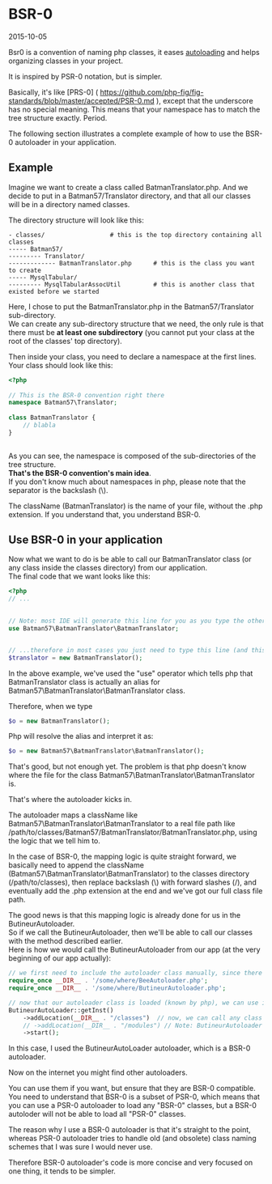 BSR-0
=============
2015-10-05



Bsr0 is a convention of naming php classes, it eases [autoloading]( http://php.net/manual/en/language.oop5.autoload.php ) and 
helps organizing classes in your project.



It is inspired by PSR-0 notation, but is simpler.



Basically, it's like [PRS-0] ( https://github.com/php-fig/fig-standards/blob/master/accepted/PSR-0.md ), 
except that the underscore has no special meaning.
This means that your namespace has to match the tree structure exactly. Period.


The following section illustrates a complete example of how to use the BSR-0 autoloader in your application.



Example
-------------

Imagine we want to create a class called BatmanTranslator.php.
And we decide to put in a Batman57/Translator directory,
and that all our classes will be in a directory named classes.



The directory structure will look like this:

    - classes/                  # this is the top directory containing all classes
    ----- Batman57/
    --------- Translator/
    ------------- BatmanTranslator.php      # this is the class you want to create
    ----- MysqlTabular/
    --------- MysqlTabularAssocUtil         # this is another class that existed before we started


Here, I chose to put the BatmanTranslator.php in the Batman57/Translator sub-directory.<br>
We can create any sub-directory structure that we need, the only rule is that there must be 
**at least one subdirectory**  (you cannot put your class at the root of the classes' top directory).


Then inside your class, you need to declare a namespace at the first lines.
Your class should look like this:
 

```php 
<?php
 
// This is the BSR-0 convention right there
namespace Batman57\Translator; 
 
class BatmanTranslator {
    // blabla
} 
    
```
 
 
As you can see, the namespace is composed of the sub-directories of the tree structure.<br>
**That's the BSR-0 convention's main idea**.<br>
If you don't know much about namespaces in php, please note that the separator is the backslash (\\).

The className (BatmanTranslator) is the name of your file, without the .php extension.
If you understand that, you understand BSR-0.
  
  

Use BSR-0 in your application
----------

Now what we want to do is be able to call our BatmanTranslator class (or any class inside the classes directory) from our application.<br> 
The final code that we want looks like this:
 
```php 
<?php 
// ... 
 

// Note: most IDE will generate this line for you as you type the other line below...
use Batman57\BatmanTranslator\BatmanTranslator;


// ...therefore in most cases you just need to type this line (and this IDE mechanism is a huge time saver by the way)
$translator = new BatmanTranslator();
```
 
 
 
In the above example, we've used the "use" operator which tells php that BatmanTranslator class is actually 
an alias for Batman57\BatmanTranslator\BatmanTranslator class.

Therefore, when we type 

```php
$o = new BatmanTranslator();
```

Php will resolve the alias and interpret it as:


```php
$o = new Batman57\BatmanTranslator\BatmanTranslator();
```


That's good, but not enough yet.
The problem is that php doesn't know where the file for the class Batman57\BatmanTranslator\BatmanTranslator is.<br>

That's where the autoloader kicks in.

The autoloader maps a className like Batman57\BatmanTranslator\BatmanTranslator to a real 
file path like /path/to/classes/Batman57/BatmanTranslator/BatmanTranslator.php, 
using the logic that we tell him to.

In the case of BSR-0, the mapping logic is quite straight forward, we basically need to append 
the className (Batman57\BatmanTranslator\BatmanTranslator)
to the classes directory (/path/to/classes), 
then replace backslash (\\) with forward slashes (/), and eventually add the .php extension at the end
and we've got our full class file path.

The good news is that this mapping logic is already done for us in the ButineurAutoloader.<br>
So if we call the ButineurAutoloader, then we'll be able to call our classes with the method described earlier.<br>
Here is how we would call the ButineurAutoloader from our app (at the very beginning of our app actually):



```php
// we first need to include the autoloader class manually, since there is no autoloader class loaded yet
require_once __DIR__ . '/some/where/BeeAutoloader.php';
require_once __DIR__ . '/some/where/ButineurAutoloader.php';

// now that our autoloader class is loaded (known by php), we can use it to automatically import all other classes
ButineurAutoLoader::getInst()
    ->addLocation(__DIR__ . "/classes")  // now, we can call any class from the classes directory
    // ->addLocation(__DIR__ . "/modules") // Note: ButineurAutoloader allows us to use multiple root directories (it's sometimes useful) 
    ->start();
```


   
  
    
In this case, I used the ButineurAutoLoader autoloader, which is a BSR-0 autoloader.

Now on the internet you might find other autoloaders.
 
You can use them if you want, but ensure that they are BSR-0 compatible.<br>
You need to understand that BSR-0 is a subset of PSR-0, which means that you can use a PSR-0 autoloader to load any "BSR-0" classes,
but a BSR-0 autoloder will not be able to load all "PSR-0" classes.
 
The reason why I use a BSR-0 autoloader is that it's straight to the point, whereas 
PSR-0 autoloader tries to handle old (and obsolete) class naming schemes that I was sure I would never use.

Therefore BSR-0 autoloader's code is more concise and very focused on one thing, it tends to be simpler.









 
 
 
 












